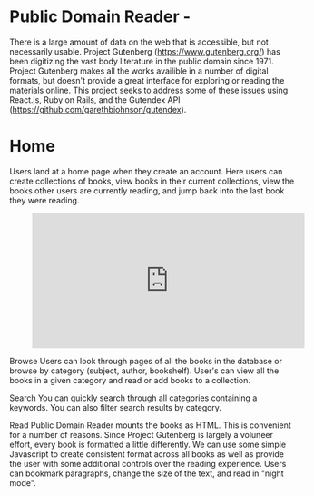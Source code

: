 
# Public Domain Reader - 

There is a large amount of data on the web that is accessible, but not necessarily usable. Project Gutenberg (https://www.gutenberg.org/) has been digitizing the vast body literature in the public domain since 1971. Project Gutenberg makes all the works availible in a number of digital formats, but doesn't provide a great interface for exploring or reading the materials online. This project seeks to address some of these issues using React.js, Ruby on Rails, and the Gutendex API (https://github.com/garethbjohnson/gutendex). 

# Home
Users land at a home page when they create an account. Here users can create collections of books, view books in their current collections, view the books other users are currently reading, and jump back into the last book they were reading.

<figure class="video_container">
  <iframe src="https://giphy.com/embed/3l5fa8cIvpJjkYe9WE" width="480" height="238" frameBorder="0" class="giphy-embed" allowFullScreen></iframe>
</figure>

Browse 
Users can look through pages of all the books in the database or browse by category (subject, author, bookshelf). User's can view all the books in a given category and read or add books to a collection. 

Search
You can quickly search through all categories containing a keywords. You can also filter search results by category. 

Read 
Public Domain Reader mounts the books as HTML. This is convenient for a number of reasons. Since Project Gutenberg is largely a voluneer effort, every book is formatted a little differently. We can use some simple Javascript to create consistent format across all books as well as provide the user with some additional controls over the reading experience. Users can bookmark paragraphs, change the size of the text, and read in "night mode". 


